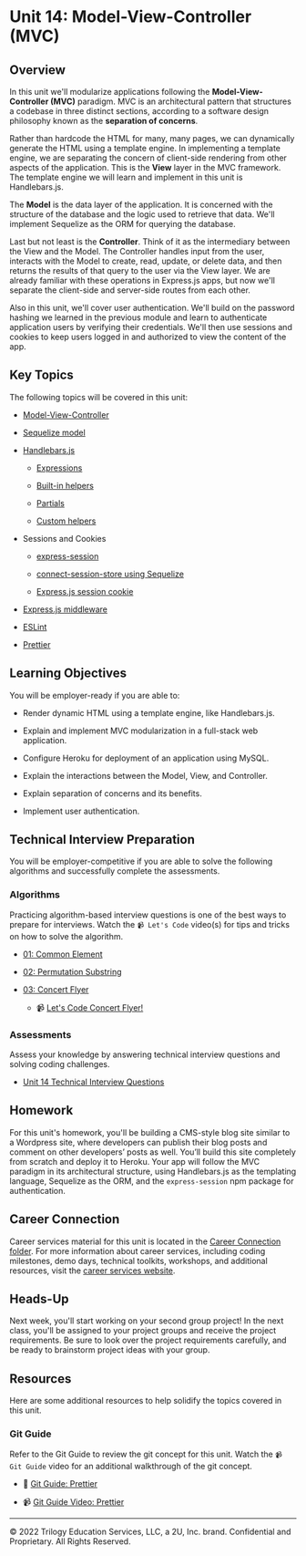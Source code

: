 # Unit 14: Model-View-Controller (MVC)

## Overview

In this unit we'll modularize applications following the **Model-View-Controller (MVC)** paradigm. MVC is an architectural pattern that structures a codebase in three distinct sections, according to a software design philosophy known as the **separation of concerns**.  

Rather than hardcode the HTML for many, many pages, we can dynamically generate the HTML using a template engine. In implementing a template engine, we are separating the concern of client-side rendering from other aspects of the application. This is the **View** layer in the MVC framework. The template engine we will learn and implement in this unit is Handlebars.js.

The **Model** is the data layer of the application. It is concerned with the structure of the database and the logic used to retrieve that data. We'll implement Sequelize as the ORM for querying the database. 

Last but not least is the **Controller**. Think of it as the intermediary between the View and the Model. The Controller handles input from the user, interacts with the Model to create, read, update, or delete data, and then returns the results of that query to the user via the View layer. We are already familiar with these operations in Express.js apps, but now we'll separate the client-side and server-side routes from each other.

Also in this unit, we'll cover user authentication. We'll build on the password hashing we learned in the previous module and learn to authenticate application users by verifying their credentials. We'll then use sessions and cookies to keep users logged in and authorized to view the content of the app.

## Key Topics

The following topics will be covered in this unit:

* [Model-View-Controller](https://developer.mozilla.org/en-US/docs/Glossary/MVC)

* [Sequelize model](https://sequelize.org/master/class/lib/model.js~Model.html)

* [Handlebars.js](https://www.npmjs.com/package/express-handlebars)

  * [Expressions](https://handlebarsjs.com/guide/expressions.html)

  * [Built-in helpers](https://handlebarsjs.com/guide/builtin-helpers.html)

  * [Partials](https://handlebarsjs.com/guide/partials.html#basic-partials)

  * [Custom helpers](https://www.npmjs.com/package/express-handlebars#helpers)

* Sessions and Cookies

  * [express-session](https://www.npmjs.com/package/express-session)

  * [connect-session-store using Sequelize](https://www.npmjs.com/package/connect-session-sequelize) 

  * [Express.js session cookie](https://github.com/expressjs/session#cookie)

* [Express.js middleware](https://expressjs.com/en/guide/using-middleware.html)

* [ESLint](https://eslint.org/docs/user-guide/configuring)

* [Prettier](https://prettier.io/docs/en/index.html)

## Learning Objectives

You will be employer-ready if you are able to:

* Render dynamic HTML using a template engine, like Handlebars.js.

* Explain and implement MVC modularization in a full-stack web application.

* Configure Heroku for deployment of an application using MySQL.

* Explain the interactions between the Model, View, and Controller.

* Explain separation of concerns and its benefits.

* Implement user authentication.

## Technical Interview Preparation

You will be employer-competitive if you are able to solve the following algorithms and successfully complete the assessments.

### Algorithms

Practicing algorithm-based interview questions is one of the best ways to prepare for interviews. Watch the `📹 Let's Code` video(s) for tips and tricks on how to solve the algorithm.

* [01: Common Element](./03-Algorithms/01-common-element)

* [02: Permutation Substring](./03-Algorithms/02-permutation-substring)

* [03: Concert Flyer](./03-Algorithms/03-concert-flyer)

  * 📹 [Let's Code Concert Flyer!](https://2u-20.wistia.com/medias/42ac9axtbq)

### Assessments

Assess your knowledge by answering technical interview questions and solving coding challenges.

* [Unit 14 Technical Interview Questions](https://forms.gle/ETRxZ6CtutAfpwpg6)

## Homework

For this unit's homework, you'll be building a CMS-style blog site similar to a Wordpress site, where developers can publish their blog posts and comment on other developers’ posts as well. You’ll build this site completely from scratch and deploy it to Heroku. Your app will follow the MVC paradigm in its architectural structure, using Handlebars.js as the templating language, Sequelize as the ORM, and the `express-session` npm package for authentication.

## Career Connection

Career services material for this unit is located in the [Career Connection folder](./04-Career-Connection/README.md). For more information about career services, including coding milestones, demo days, technical toolkits, workshops, and additional resources, visit the [career services website](https://careernetwork.2u.com/?utm_medium=Academics&utm_source=boot_camp/).

## Heads-Up

Next week, you'll start working on your second group project! In the next class, you'll be assigned to your project groups and receive the project requirements. Be sure to look over the project requirements carefully, and be ready to brainstorm project ideas with your group.

## Resources

Here are some additional resources to help solidify the topics covered in this unit.

### Git Guide

Refer to the Git Guide to review the git concept for this unit. Watch the `📹 Git Guide` video for an additional walkthrough of the git concept.

  * 📖 [Git Guide: Prettier](./01-Activities/27-Evr_Prettier)

  * 📹 [Git Guide Video: Prettier](https://2u-20.wistia.com/medias/296lisxgqx) 

---
© 2022 Trilogy Education Services, LLC, a 2U, Inc. brand. Confidential and Proprietary. All Rights Reserved.
